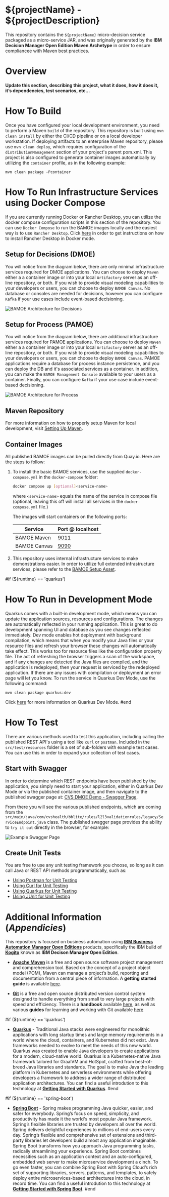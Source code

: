 # ${projectName} - ${projectDescription}
This repository contains the `${projectName}` micro-decision service packaged as a micro-service JAR, and was originally generated by the **IBM Decision Manager Open Edition Maven Archetype** in order to ensure compliancee with Maven best practices. 

# Overview
**Update this section, describing this project, what it does, how it does it, it’s dependencies, test scenarios, etc…**

# How To Build
Once you have configured your local development environment, you need to perform a Maven `build` of the repository.  This repository is built using `mvn clean install` by either the CI/CD pipeline or on a local developer workstation.  If deploying artifacts to an enterprise Maven repository, please use `mvn clean deploy`, which requires configuration of the `distributionManagement` section of your project's parent pom.xml.  This project is also configured to generate container images automatically by utilizing the `container` profile, as in the following example:

```shell
mvn clean package -Pcontainer
```

# How To Run Infrastructure Services using Docker Compose
If you are currently running Docker or Rancher Desktop, you can utilize the docker compose configuration scripts in this section of the repository.  You can use `Docker Compose` to run the BAMOE images locally and the easiest way is to use `Rancher Desktop`.  Click [here](https://docs.rancherdesktop.io/getting-started/installation/) in order to get instructions on how to install Rancher Desktop in Docker mode.  

## Setup for Decisions (DMOE)
You will notice from the diagram below, there are only minimal infrastructure services required for DMOE applications.  You can choose to deploy `Maven` either a a container image or into your local `Artifactory` server as an off-line repository, or both.  If you wish to provide visual modeling capabilities to your developers or users, you can choose to deploy `BAMOE Canvas`.  No database or consoles are needed for decisions, however you can configure `Kafka` if your use cases include event-based decisioning.

![BAMOE Architecture for Decisions](/doc/images/architecture-decision.png)

## Setup for Process (PAMOE)
You will notice from the diagram below, there are additional infrastructure services required for PAMOE applications.  You can choose to deploy `Maven` either a a container image or into your local `Artifactory` server as an off-line repository, or both.  If you wish to provide visual modeling capabilities to your developers or users, you can choose to deploy `BAMOE Canvas`.  PAMOE applications require a database for process instance persistence, and you can deploy the DB and it's associated services as a container.  In addition, you can make the `BAMOE Management Console` available to your users as a container.  Finally, you can configure `Kafka` if your use case include event-based decisioning.

![BAMOE Architecture for Process](/doc/images/architecture-process.png)

## Maven Repository
For more information on how to properly setup Maven for local development, visit [Setting Up Maven](./maven/README.md).

## Container Images
All published BAMOE images can be pulled directly from Quay.io.  Here are the steps to follow:

1.  To install the basic BAMOE services, use the supplied `docker-compose.yml` in the `docker-compose` folder:

    ```bash
    docker compose up [optional]<service-name>
    ```

    where `<service-name>` equals the name of the service in compose file (optional, leaving this off will install all services in the `docker-compose.yml` file.)

    The images will start containers on the following ports:

    | Service                   | Port @ localhost              |
    | ------------------------- | ----------------------------- |
    | BAMOE Maven               | [9011](http://localhost:9020) |
    | BAMOE Canvas              | [9090](http://localhost:9090) |

2.  This repository uses internal infrastructure services to make demonstrations easier.  In order to utilize full extended infrastructure services, please refer to the [BAMOE Setup Asset](https://github.com/blulas/bamoe-setup).

#if (${runtime} == 'quarkus')
# How To Run in Development Mode
Quarkus comes with a built-in development mode, which means you can update the application sources, resources and configurations. The changes are automatically reflected in your running application. This is great to do development spanning UI and database as you see changes reflected immediately.  Dev mode enables hot deployment with background compilation, which means that when you modify your Java files or your resource files and refresh your browser these changes will automatically take effect. This works too for resource files like the configuration property file. The act of refreshing the browser triggers a scan of the workspace, and if any changes are detected the Java files are compiled, and the application is redeployed, then your request is serviced by the redeployed application. If there are any issues with compilation or deployment an error page will let you know.  To run the service in Quarkus Dev Mode, use the following command:

```shell
mvn clean package quarkus:dev
```

Click [here](https://quarkus.io/guides/maven-tooling#dev-mode) for more information on Quarkus Dev Mode.
#end

# How To Test
There are various methods used to test this application, including calling the published REST API's using a tool like `curl` or `postman`.  Included in the `src/test/resources` folder is a set of sub-folders with example test cases.  You can use this in order to expand your collection of test cases.  

## Start with Swagger
In order to determine which REST endpoints have been published by the application, you simply need to start your application, either in Quarkus Dev Mode or via the published container image, and then navigate to the published swagger page at:  [CVS DMOE Demo - Swagger Page](http://localhost:8080/q/swagger-ui/).  

From there you will see the various published endpoints, which are coming from the `src/main/java/com/cvshealth/bblite/rules/l2l3validationrules/legacy/ServiceEndpoint.java` class.  The published swagger page provides the ability to `try it out` directly in the browser, for example:

![Example Swagger Page](/doc/images/swagger-example.png)

## Create Unit Tests
You are free to use any unit testing framework you choose, so long as it can call Java or REST API methods programmatically, such as:

- [Using Postman for Unit Testing](./src/test/resources/postman/README.md)
- [Using Curl for Unit Testing](./src/test/resources/curl/README.md)
- [Using Quarkus for Unit Testing](https://quarkus.io/guides/getting-started-testing)
- [Using JUnit for Unit Testing](https://junit.org/junit5/docs/current/user-guide/)

# Additional Information (*Appendicies*)
This repository is focused on business automation using [**IBM Business Automation Manager Open Editions**](https://www.ibm.com/docs/en/ibamoe/9.2.x) products, specifically the IBM build of [**Kogito**](https://kogito.kie.org/) known as **IBM Decison Manager Open Edition**.
- [**Apache Maven**](https://maven.apache.org/) is a free and open source software project management and comprehension tool. Based on  the concept of a project object model (POM), Maven can manage a project’s build, reporting and documentation from a central piece of  information. A **getting started guide** is available [here](http://maven.apache.org/guides/getting-started/).

- [**Git**](https://git-scm.com//) is a free and open source distributed version control system designed to handle everything from small to very large projects with speed and efficiency. There is a **handbook** available [here](https://guides.github.com/introduction/git-handbook/), as well as various **guides** for learning and working with Git available [here](https://guides.github.com/)

#if (${runtime} == 'quarkus')
- [**Quarkus**](https://quarkus.io/) - Traditional Java stacks were engineered for monolithic applications with long startup times and large memory requirements in a world where the cloud, containers, and Kubernetes did not exist. Java frameworks needed to evolve to meet the needs of this new world.  Quarkus was created to enable Java developers to create applications for a modern, cloud-native world. Quarkus is a Kubernetes-native Java framework tailored for GraalVM and HotSpot, crafted from best-of-breed Java libraries and standards. The goal is to make Java the leading platform in Kubernetes and serverless environments while offering developers a framework to address a wider range of distributed application architectures.  You can find a useful introdution to this technology at [**Getting Started with Quarkus**](https://quarkus.io/get-started/).
#end

#if (${runtime} == 'spring-boot')
- [**Spring Boot**](https://spring.io/) - Spring makes programming Java quicker, easier, and safer for everybody. Spring’s focus on speed, simplicity, and productivity has made it the world's most popular Java framework.  Spring’s flexible libraries are trusted by developers all over the world. Spring delivers delightful experiences to millions of end-users every day.  Spring’s flexible and comprehensive set of extensions and third-party libraries let developers build almost any application imaginable.  Spring Boot transforms how you approach Java programming tasks, radically streamlining your experience. Spring Boot combines necessities such as an application context and an auto-configured, embedded web server to make microservice development a cinch. To go even faster, you can combine Spring Boot with Spring Cloud’s rich set of supporting libraries, servers, patterns, and templates, to safely deploy entire microservices-based architectures into the cloud, in record time.  You can find a useful introdution to this technology at [**Getting Started with Spring Boot**](https://spring.io/quickstart).
#end